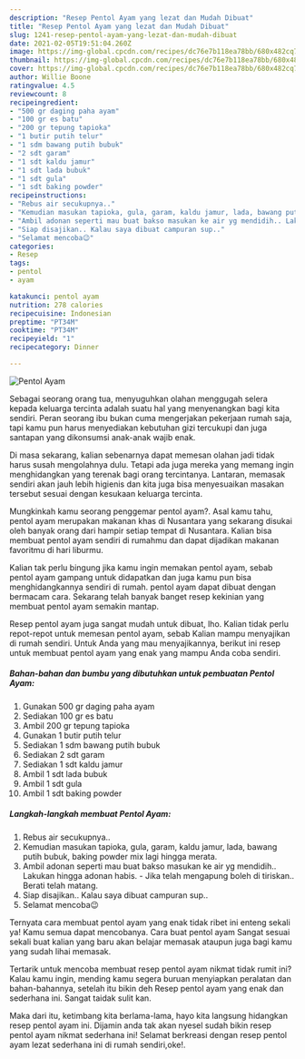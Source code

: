 ```yaml
---
description: "Resep Pentol Ayam yang lezat dan Mudah Dibuat"
title: "Resep Pentol Ayam yang lezat dan Mudah Dibuat"
slug: 1241-resep-pentol-ayam-yang-lezat-dan-mudah-dibuat
date: 2021-02-05T19:51:04.260Z
image: https://img-global.cpcdn.com/recipes/dc76e7b118ea78bb/680x482cq70/pentol-ayam-foto-resep-utama.jpg
thumbnail: https://img-global.cpcdn.com/recipes/dc76e7b118ea78bb/680x482cq70/pentol-ayam-foto-resep-utama.jpg
cover: https://img-global.cpcdn.com/recipes/dc76e7b118ea78bb/680x482cq70/pentol-ayam-foto-resep-utama.jpg
author: Willie Boone
ratingvalue: 4.5
reviewcount: 8
recipeingredient:
- "500 gr daging paha ayam"
- "100 gr es batu"
- "200 gr tepung tapioka"
- "1 butir putih telur"
- "1 sdm bawang putih bubuk"
- "2 sdt garam"
- "1 sdt kaldu jamur"
- "1 sdt lada bubuk"
- "1 sdt gula"
- "1 sdt baking powder"
recipeinstructions:
- "Rebus air secukupnya.."
- "Kemudian masukan tapioka, gula, garam, kaldu jamur, lada, bawang putih bubuk, baking powder mix lagi hingga merata."
- "Ambil adonan seperti mau buat bakso masukan ke air yg mendidih.. Lakukan hingga adonan habis.  Jika telah mengapung boleh di tiriskan.. Berati telah matang."
- "Siap disajikan.. Kalau saya dibuat campuran sup.."
- "Selamat mencoba😉"
categories:
- Resep
tags:
- pentol
- ayam

katakunci: pentol ayam 
nutrition: 278 calories
recipecuisine: Indonesian
preptime: "PT34M"
cooktime: "PT34M"
recipeyield: "1"
recipecategory: Dinner

---
```



![Pentol Ayam](https://img-global.cpcdn.com/recipes/dc76e7b118ea78bb/680x482cq70/pentol-ayam-foto-resep-utama.jpg)

Sebagai seorang orang tua, menyuguhkan olahan menggugah selera kepada keluarga tercinta adalah suatu hal yang menyenangkan bagi kita sendiri. Peran seorang ibu bukan cuma mengerjakan pekerjaan rumah saja, tapi kamu pun harus menyediakan kebutuhan gizi tercukupi dan juga santapan yang dikonsumsi anak-anak wajib enak.

Di masa  sekarang, kalian sebenarnya dapat memesan olahan jadi tidak harus susah mengolahnya dulu. Tetapi ada juga mereka yang memang ingin menghidangkan yang terenak bagi orang tercintanya. Lantaran, memasak sendiri akan jauh lebih higienis dan kita juga bisa menyesuaikan masakan tersebut sesuai dengan kesukaan keluarga tercinta. 



Mungkinkah kamu seorang penggemar pentol ayam?. Asal kamu tahu, pentol ayam merupakan makanan khas di Nusantara yang sekarang disukai oleh banyak orang dari hampir setiap tempat di Nusantara. Kalian bisa membuat pentol ayam sendiri di rumahmu dan dapat dijadikan makanan favoritmu di hari liburmu.

Kalian tak perlu bingung jika kamu ingin memakan pentol ayam, sebab pentol ayam gampang untuk didapatkan dan juga kamu pun bisa menghidangkannya sendiri di rumah. pentol ayam dapat dibuat dengan bermacam cara. Sekarang telah banyak banget resep kekinian yang membuat pentol ayam semakin mantap.

Resep pentol ayam juga sangat mudah untuk dibuat, lho. Kalian tidak perlu repot-repot untuk memesan pentol ayam, sebab Kalian mampu menyajikan di rumah sendiri. Untuk Anda yang mau menyajikannya, berikut ini resep untuk membuat pentol ayam yang enak yang mampu Anda coba sendiri.

<!--inarticleads1-->

##### Bahan-bahan dan bumbu yang dibutuhkan untuk pembuatan Pentol Ayam:

1. Gunakan 500 gr daging paha ayam
1. Sediakan 100 gr es batu
1. Ambil 200 gr tepung tapioka
1. Gunakan 1 butir putih telur
1. Sediakan 1 sdm bawang putih bubuk
1. Sediakan 2 sdt garam
1. Sediakan 1 sdt kaldu jamur
1. Ambil 1 sdt lada bubuk
1. Ambil 1 sdt gula
1. Ambil 1 sdt baking powder




<!--inarticleads2-->

##### Langkah-langkah membuat Pentol Ayam:

1. Rebus air secukupnya..
1. Kemudian masukan tapioka, gula, garam, kaldu jamur, lada, bawang putih bubuk, baking powder mix lagi hingga merata.
1. Ambil adonan seperti mau buat bakso masukan ke air yg mendidih.. Lakukan hingga adonan habis.  - Jika telah mengapung boleh di tiriskan.. Berati telah matang.
1. Siap disajikan.. Kalau saya dibuat campuran sup..
1. Selamat mencoba😉




Ternyata cara membuat pentol ayam yang enak tidak ribet ini enteng sekali ya! Kamu semua dapat mencobanya. Cara buat pentol ayam Sangat sesuai sekali buat kalian yang baru akan belajar memasak ataupun juga bagi kamu yang sudah lihai memasak.

Tertarik untuk mencoba membuat resep pentol ayam nikmat tidak rumit ini? Kalau kamu ingin, mending kamu segera buruan menyiapkan peralatan dan bahan-bahannya, setelah itu bikin deh Resep pentol ayam yang enak dan sederhana ini. Sangat taidak sulit kan. 

Maka dari itu, ketimbang kita berlama-lama, hayo kita langsung hidangkan resep pentol ayam ini. Dijamin anda tak akan nyesel sudah bikin resep pentol ayam nikmat sederhana ini! Selamat berkreasi dengan resep pentol ayam lezat sederhana ini di rumah sendiri,oke!.

